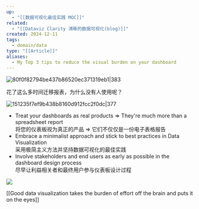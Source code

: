 ```yaml
---
up:
  - "[[数据可视化最佳实践 MOC]]"
related:
  - "[[Dataviz Clarity 清晰的数据可视化(blog)]]"
created: 2024-12-11
tags:
  - domain/data
type: "[[Article]]"
aliases:
  - My Top 3 tips to reduce the visual burden on your dashboard
---
```



![80f0f82794be437b86520ec371319eb1|383](https://s1.vika.cn/space/2024/12/11/80f0f82794be437b86520ec371319eb1)

花了这么多时间迁移报表，为什么没有人使用呢？

![151235f7ef9b438b8160d912fcc2f0dc|377](https://s1.vika.cn/space/2024/12/11/151235f7ef9b438b8160d912fcc2f0dc)



- Treat your dashboards as real products => They're much more than a spreadsheet report  
    将您的仪表板视为真正的产品 => 它们不仅仅是一份电子表格报告
- Embrace a minimalist approach and stick to best practices in Data Visualization   
    采用极简主义方法并坚持数据可视化的最佳实践
- Involve stakeholders and end users as early as possible in the dashboard design process  
    尽早让利益相关者和最终用户参与仪表板设计过程



![](https://s1.vika.cn/space/2024/12/11/699bcfede98949fa80186314431d46fc)

[[Good data visualization takes the burden of effort off the brain and puts it on the eyes]]

